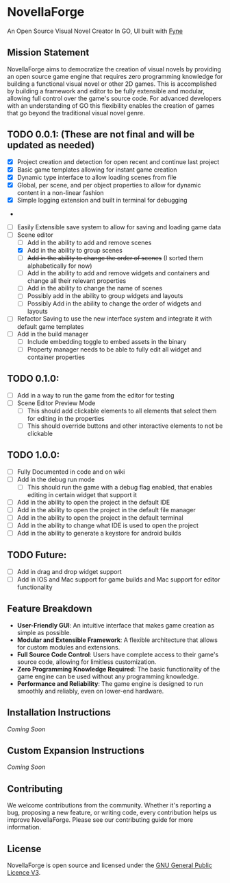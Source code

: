 # NovellaForge
An Open Source Visual Novel Creator In GO, UI built with [Fyne](https://fyne.io/)

## Mission Statement
NovellaForge aims to democratize the creation of visual novels by providing an open source game engine that requires zero programming knowledge for building a functional visual novel or other 2D games. This is accomplished by building a framework and editor to be fully extensible and modular, allowing full control over the game's source code. For advanced developers with an understanding of GO this flexibility enables the creation of games that go beyond the traditional visual novel genre.

## TODO 0.0.1: (These are not final and will be updated as needed)
- [x] Project creation and detection for open recent and continue last project
- [x] Basic game templates allowing for instant game creation
- [x] Dynamic type interface to allow loading scenes from file
- [x] Global, per scene, and per object properties to allow for dynamic content in a non-linear fashion
- [x] Simple logging extension and built in terminal for debugging
- 
- [ ] Easily Extensible save system to allow for saving and loading game data
- [ ] Scene editor
    - [ ] Add in the ability to add and remove scenes
    - [x] Add in the ability to group scenes
    - [ ] ~~Add in the ability to change the order of scenes~~ (I sorted them alphabetically for now)
    - [ ] Add in the ability to add and remove widgets and containers and change all their relevant properties
    - [ ] Add in the ability to change the name of scenes
    - [ ] Possibly add in the ability to group widgets and layouts
    - [ ] Possibly Add in the ability to change the order of widgets and layouts
- [ ] Refactor Saving to use the new interface system and integrate it with default game templates
- [ ] Add in the build manager
    - [ ] Include embedding toggle to embed assets in the binary
    - [ ] Property manager needs to be able to fully edit all widget and container properties

## TODO 0.1.0:
- [ ] Add in a way to run the game from the editor for testing
- [ ] Scene Editor Preview Mode
    - [ ] This should add clickable elements to all elements that select them for editing in the properties
    - [ ] This should override buttons and other interactive elements to not be clickable

## TODO 1.0.0:
- [ ] Fully Documented in code and on wiki
- [ ] Add in the debug run mode
    - [ ] This should run the game with a debug flag enabled, that enables editing in certain widget that support it
- [ ] Add in the ability to open the project in the default IDE
- [ ] Add in the ability to open the project in the default file manager
- [ ] Add in the ability to open the project in the default terminal
- [ ] Add in the ability to change what IDE is used to open the project
- [ ] Add in the ability to generate a keystore for android builds

## TODO Future:
- [ ] Add in drag and drop widget support
- [ ] Add in IOS and Mac support for game builds and Mac support for editor functionality

## Feature Breakdown
- **User-Friendly GUI**: An intuitive interface that makes game creation as simple as possible.
- **Modular and Extensible Framework**: A flexible architecture that allows for custom modules and extensions.
- **Full Source Code Control**: Users have complete access to their game's source code, allowing for limitless customization.
- **Zero Programming Knowledge Required**: The basic functionality of the game engine can be used without any programming knowledge.
- **Performance and Reliability**: The game engine is designed to run smoothly and reliably, even on lower-end hardware.

## Installation Instructions
*Coming Soon*

## Custom Expansion Instructions
*Coming Soon*

## Contributing
We welcome contributions from the community. Whether it's reporting a bug, proposing a new feature, or writing code, every contribution helps us improve NovellaForge. Please see our contributing guide for more information.

## License
NovellaForge is open source and licensed under the [GNU General Public Licence V3](LICENSE).